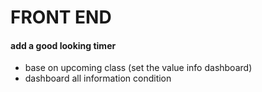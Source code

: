 # FRONT END 

#### add a good looking timer
- base on upcoming class (set the value info dashboard)
- dashboard all information condition
